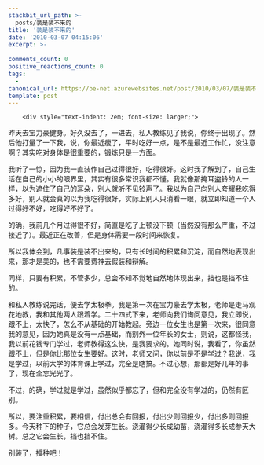 ```yaml
---
stackbit_url_path: >-
  posts/装是装不来的
title: '装是装不来的'
date: '2010-03-07 04:15:06'
excerpt: >-
  
comments_count: 0
positive_reactions_count: 0
tags: 
  - 
canonical_url: https://be-net.azurewebsites.net/post/2010/03/07/装是装不来的
template: post
---
```


        <div style="text-indent: 2em; font-size: larger;">
<p>昨天去宝力豪健身。好久没去了，一进去，私人教练见了我说，你终于出现了。然后他打量了一下我，说，你最近瘦了，平时吃好一点，是不是最近工作忙，没注意啊？其实吃对身体是很重要的，锻炼只是一方面。</p>
<p>我听了一惊，因为我一直装作自己过得很好，吃得很好。这时我了解到了，自己生活在自己的小小的眼界里，其实有很多常识我都不懂。我就像那掩耳盗铃的人一样，以为遮住了自己的耳朵，别人就听不见铃声了。我以为自己向别人夸耀我吃得多好，别人就会真的以为我吃得很好，实际上别人只消看一眼，就立即知道一个人过得好不好，吃得好不好了。</p>
<p>的确，我前几个月过得很不好，简直是吃了上顿没下顿（当然没有那么严重，不过接近了）。最近正在改善，但是身体需要一段时间来恢复。</p>
<p>所以我体会到，凡事装是装不出来的，只有长时间的积累和沉淀，而自然地表现出来，那才是美的，也不需要费神去假装和辩解。</p>
<p>同样，只要有积累，不管多少，总会不知不觉地自然地体现出来，挡也是挡不住的。</p>
<p>和私人教练说完话，便去学太极拳。我是第一次在宝力豪去学太极，老师是走马观花地教，我和其他两人跟着学。二十四式下来，老师向我们询问意见，我立即说，跟不上，太快了，怎么不从基础的开始教起。旁边一位女生也是第一次来，很同意我的意见，因为她真是没有一点基础，而别外一位年长的女士，则说，这都怪我，我以前花钱专门学过，老师教得这么快，是我要求的。她同时说，我看了，你虽然跟不上，但是你比那位女生要好。这时，老师又问，你以前是不是学过？我说，我是学过，以前大学的体育课上学过，完全是瞎搞。不过心想，那都是好几年的事了，现在全忘光光了。</p>
<p>不过，的确，学过就是学过，虽然似乎都忘了，但和完全没有学过的，仍然有区别。</p>
<p>所以，要注重积累，要相信，付出总会有回报，付出少则回报少，付出多则回报多。今天种下的种子，它总会发芽生长。浇灌得少长成幼苗，浇灌得多长成参天大树。总之它会生长，挡也挡不住。</p>
<p>别装了，播种吧！</p>
</div>
      
